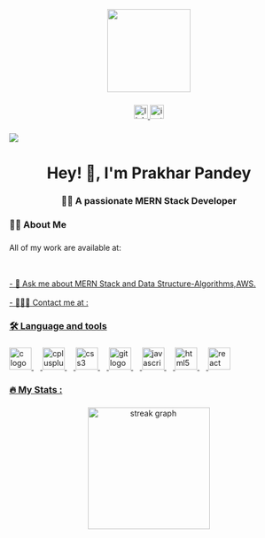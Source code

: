 <div align="center">
  <img height="150" src="https://mir-s3-cdn-cf.behance.net/project_modules/max_1200/54b6c068097599.5b50bca476b9b.gif"  />
</div>

###

<div align="center">
  <a href="https://www.linkedin.com/in/prakhar-pandey-623036255?utm_source=share&utm_campaign=share_via&utm_content=profile&utm_medium=android_app" target="_blank">
    <img src="https://img.shields.io/static/v1?message=LinkedIn&logo=linkedin&label=&color=0077B5&logoColor=white&labelColor=&style=for-the-badge" height="25" alt="linkedin logo"  />
  </a>
  <a href="https://www.instagram.com/pandeyprakhar07/" target="_blank">
    <img src="https://img.shields.io/static/v1?message=Instagram&logo=instagram&label=&color=E4405F&logoColor=white&labelColor=&style=for-the-badge" height="25" alt="instagram logo"  />
  </a>
</div>

###

<div align="left">
  <img src="https://visitor-badge.laobi.icu/badge?page_id=prakharpandey007.prakharpandey007&"  />
</div>

###

<h1 align="center">Hey! 👋, I'm Prakhar Pandey</h1>

###

<h3 align="center">🧑‍💻 A passionate MERN Stack Developer</h3>

###

<h3 align="left">👩‍💻  About Me</h3>

###
<div align="left">
  <p>All of my work are available at:</p>
<a href="pandeyprakhar-portfolio.netlify.app"/>
</div>
<p align="left"> <br><br>- 💬 Ask me about  MERN Stack and Data Structure-Algorithms,AWS.<br><br>- 🧑‍🤝‍🧑 Contact me at :<a href="prakharharshit.2003@gmail.com"/></p>

###

<h3 align="left">🛠 Language and tools</h3>

###

<div align="left">
  <img src="https://cdn.jsdelivr.net/gh/devicons/devicon/icons/c/c-original.svg" height="40" alt="c logo"  />
  <img width="12" />
  <img src="https://cdn.jsdelivr.net/gh/devicons/devicon/icons/cplusplus/cplusplus-original.svg" height="40" alt="cplusplus logo"  />
  <img width="12" />
  <img src="https://cdn.jsdelivr.net/gh/devicons/devicon/icons/css3/css3-original.svg" height="40" alt="css3 logo"  />
  <img width="12" />
  <img src="https://cdn.jsdelivr.net/gh/devicons/devicon/icons/git/git-original.svg" height="40" alt="git logo"  />
  <img width="12" />
  <img src="https://cdn.jsdelivr.net/gh/devicons/devicon/icons/javascript/javascript-original.svg" height="40" alt="javascript logo"  />
  <img width="12" />
  <img src="https://cdn.jsdelivr.net/gh/devicons/devicon/icons/html5/html5-original.svg" height="40" alt="html5 logo"  />
  <img width="12" />
  <img src="https://cdn.jsdelivr.net/gh/devicons/devicon/icons/react/react-original.svg" height="40" alt="react logo"  />
</div>

###

<h3 align="left">🔥   My Stats :</h3>

###

<div align="center">
  <img src="https://streak-stats.demolab.com?user=prakharpandey007&locale=en&mode=daily&theme=dark&hide_border=false&border_radius=5&order=3" height="220" alt="streak graph"  />
</div>
